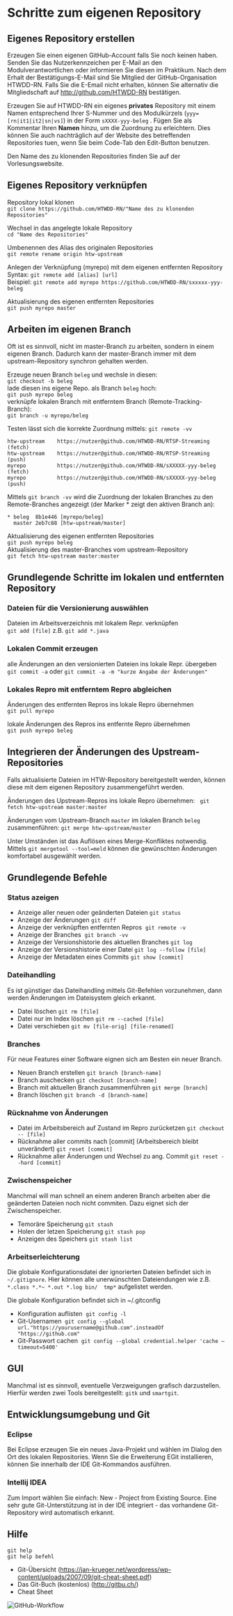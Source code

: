 # Schritte zum eigenen Repository

## Eigenes Repository erstellen
Erzeugen Sie einen eigenen GitHub-Account falls Sie noch keinen haben. Senden Sie das Nutzerkennzeichen per E-Mail an den Modulverantwortlichen oder informieren Sie diesen im Praktikum. Nach dem Erhalt der Bestätigungs-E-Mail sind Sie Mitglied der GitHub-Organisation HTWDD-RN. Falls Sie die E-Email nicht erhalten, können Sie alternativ die Mitgliedschaft auf http://github.com/HTWDD-RN bestätigen.

Erzeugen Sie auf HTWDD-RN ein eigenes **privates** Repository mit einem Namen entsprechend Ihrer S-Nummer und des Modulkürzels (`yyy=[rn|it1|it2|sn|vs]`) in der Form `sXXXX-yyy-beleg` . Fügen Sie als Kommentar Ihren **Namen** hinzu, um die Zuordnung zu erleichtern. Dies können Sie auch nachträglich auf der Website des betreffenden Repositories tuen, wenn Sie beim Code-Tab den Edit-Button benutzen.

Den Name des zu klonenden Repositories finden Sie auf der Vorlesungswebsite.

## Eigenes Repository verknüpfen
Repository lokal klonen  
`git clone https://github.com/HTWDD-RN/"Name des zu klonenden Repositories"`

Wechsel in das angelegte lokale Repository  
`cd "Name des Repositories"`

Umbenennen des Alias des originalen Repositories     
`git remote rename origin htw-upstream`

Anlegen der Verknüpfung (myrepo) mit dem eigenen entfernten Repository  
Syntax: `git remote add [alias] [url]`     
Beispiel: `git remote add myrepo https://github.com/HTWDD-RN/sxxxxx-yyy-beleg`

Aktualisierung des eigenen entfernten Repositories  
`git push myrepo master`


## Arbeiten im eigenen Branch
Oft ist es sinnvoll, nicht im master-Branch zu arbeiten, sondern in einem eigenen Branch.
Dadurch kann der master-Branch immer mit dem upstream-Repository synchron gehalten werden.

Erzeuge neuen Branch `beleg` und wechsle in diesen:  
`git checkout -b beleg`  
lade diesen ins eigene Repo. als Branch `beleg` hoch:  
`git push myrepo beleg`  
verknüpfe lokalen Branch mit entferntem Branch (Remote-Tracking-Branch):  
`git branch -u myrepo/beleg`

Testen lässt sich die korrekte Zuordnung mittels: `git remote -vv`
```
htw-upstream	https://nutzer@github.com/HTWDD-RN/RTSP-Streaming (fetch)
htw-upstream	https://nutzer@github.com/HTWDD-RN/RTSP-Streaming (push)
myrepo	        https://nutzer@github.com/HTWDD-RN/sXXXXX-yyy-beleg (fetch)
myrepo	        https://nutzer@github.com/HTWDD-RN/sXXXXX-yyy-beleg (push)
```

Mittels `git branch -vv` wird die Zuordnung der lokalen Branches zu den Remote-Branches angezeigt (der Marker * zeigt den aktiven Branch an):
```
* beleg  8b1e446 [myrepo/beleg]
  master 2eb7c88 [htw-upstream/master]
```

Aktualisierung des eigenen entfernten Repositories  
`git push myrepo beleg`  
Aktualisierung des master-Branches vom upstream-Repository  
`git fetch htw-upstream master:master`

## Grundlegende Schritte im lokalen und entfernten Repository

### Dateien für die Versionierung auswählen
Dateien im Arbeitsverzeichnis mit lokalem Repr. verknüpfen  
`git add [file]`  z.B. `git add *.java`

### Lokalen Commit erzeugen
alle Änderungen an den versionierten Dateien ins lokale Repr. übergeben  
`git commit -a`  oder  `git commit -a -m "kurze Angabe der Änderungen"`

### Lokales Repro mit entferntem Repro abgleichen
Änderungen des entfernten Repros ins lokale Repro übernehmen  
`git pull myrepo`  

lokale Änderungen des Repros ins entfernte Repro übernehmen  
`git push myrepo beleg`

## Integrieren der Änderungen des Upstream-Repositories
Falls aktualisierte Dateien im HTW-Repository bereitgestellt werden, können diese mit dem eigenen Repository zusammengeführt werden.

Änderungen des Upstream-Repros ins lokale Repro übernehmen:  
`git fetch htw-upstream master:master` 

Änderungen vom Upstream-Branch `master` im lokalen Branch `beleg` zusammenführen:
`git merge htw-upstream/master`  

Unter Umständen ist das Auflösen eines Merge-Konfliktes notwendig.
Mittels `git mergetool --tool=meld` können die gewünschten Änderungen komfortabel  ausgewählt werden.

## Grundlegende Befehle

### Status azeigen
* Anzeige aller neuen oder geänderten Dateien `git status`
* Anzeige der Änderungen `git diff`
* Anzeige der verknüpften entfernten Repros  `git remote -v`
* Anzeige der Branches  `git branch -vv`
* Anzeige der Versionshistorie des aktuellen Branches `git log`
* Anzeige der Versionshistorie einer Datei `git log --follow [file]`
* Anzeige der Metadaten eines Commits `git show [commit]`

### Dateihandling
Es ist günstiger das Dateihandling mittels Git-Befehlen vorzunehmen, dann werden Änderungen im Dateisystem gleich erkannt.
* Datei löschen `git rm [file]`
* Datei nur im Index löschen `git rm --cached [file]`
* Datei verschieben `git mv [file-orig] [file-renamed]`

### Branches
Für neue Features einer Software eignen sich am Besten ein neuer Branch.
* Neuen Branch erstellen `git branch [branch-name]`
* Branch auschecken `git checkout [branch-name]`
* Branch mit aktuellen Branch zusammenführen `git merge [branch]`
* Branch löschen `git branch -d [branch-name]`

### Rücknahme von Änderungen
* Datei im Arbeitsbereich auf Zustand im Repro zurücketzen `git checkout -- [file]`
* Rücknahme aller commits nach [commit] (Arbeitsbereich bleibt unverändert) `git reset [commit]`
* Rücknahme aller Änderungen und Wechsel zu ang. Commit `git reset --hard [commit]`

### Zwischenspeicher
Manchmal will man schnell an einem anderen Branch arbeiten aber die geänderten Dateien noch nicht commiten.
Dazu eignet sich der Zwischenspeicher.
* Temoräre Speicherung `git stash`
* Holen der letzen Speicherung `git stash pop`
* Anzeigen des Speichers `git stash list`

### Arbeitserleichterung
Die globale Konfigurationsdatei der ignorierten Dateien befindet sich in `~/.gitignore`.
Hier können alle unerwünschten Dateiendungen wie z.B. `*.class *.*~ *.out *.log bin/  tmp*` aufgelistet werden.

Die globale Konfiguration befindet sich in ~/.gitconfig  
* Konfiguration auflisten  `git config -l`
* Git-Usernamen  `git config --global url."https://yourusername@github.com".insteadOf "https://github.com"`
* Git-Passwort cachen  `git config --global credential.helper 'cache –timeout=5400'`

## GUI
Manchmal ist es sinnvoll, eventuelle Verzweigungen grafisch darzustellen. Hierfür werden zwei Tools bereitgestellt: `gitk` und `smartgit`.

## Entwicklungsumgebung und Git
### Eclipse
Bei Eclipse erzeugen Sie ein neues Java-Projekt und wählen im Dialog den Ort des lokalen Repositories.
Wenn Sie die Erweiterung EGit installieren, können Sie innerhalb der IDE Git-Kommandos ausführen.

### Intellij IDEA
Zum Import wählen Sie einfach: New - Project from Existing Source. Eine sehr gute Git-Unterstützung ist in der IDE integriert - das vorhandene Git-Repository wird automatisch erkannt.

## Hilfe
`git help`  
`git help befehl`

* Git-Übersicht (https://jan-krueger.net/wordpress/wp-content/uploads/2007/09/git-cheat-sheet.pdf)
* Das Git-Buch (kostenlos)  (http://gitbu.ch/)
* Cheat Sheet

![GitHub-Workflow](/images/git.png)
<!---  <img src="images/git.png" width="100">   --->


